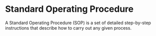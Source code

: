 # Standard Operating Procedure
A Standard Operating Procedure (SOP) is a set of detailed step-by-step instructions that describe how to carry out any given process. 

